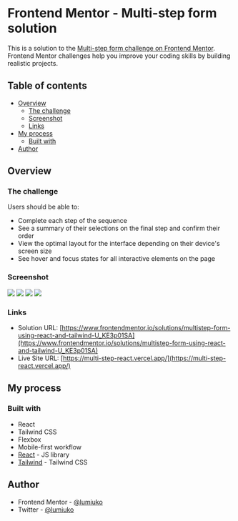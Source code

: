 # Frontend Mentor - Multi-step form solution

This is a solution to the [Multi-step form challenge on Frontend Mentor](https://www.frontendmentor.io/challenges/multistep-form-YVAnSdqQBJ). Frontend Mentor challenges help you improve your coding skills by building realistic projects.

## Table of contents

- [Overview](#overview)
  - [The challenge](#the-challenge)
  - [Screenshot](#screenshot)
  - [Links](#links)
- [My process](#my-process)
  - [Built with](#built-with)
- [Author](#author)

## Overview

### The challenge

Users should be able to:

- Complete each step of the sequence
- See a summary of their selections on the final step and confirm their order
- View the optimal layout for the interface depending on their device's screen size
- See hover and focus states for all interactive elements on the page

### Screenshot

![](https://i.imgur.com/bJFQ3NM.png)
![](https://i.imgur.com/WlzjdDD.png)
![](https://i.imgur.com/nGXamCw.png)
![](https://i.imgur.com/wGOm5Fl.png)

### Links

- Solution URL: [https://www.frontendmentor.io/solutions/multistep-form-using-react-and-tailwind-U_KE3p01SA](https://www.frontendmentor.io/solutions/multistep-form-using-react-and-tailwind-U_KE3p01SA)
- Live Site URL: [https://multi-step-react.vercel.app/](https://multi-step-react.vercel.app/)

## My process

### Built with

- React
- Tailwind CSS
- Flexbox
- Mobile-first workflow
- [React](https://reactjs.org/) - JS library
- [Tailwind](https://tailwindcss.com/) - Tailwind CSS

## Author

- Frontend Mentor - [@lumiuko](https://www.frontendmentor.io/profile/lumiuko)
- Twitter - [@lumiuko](https://www.twitter.com/lumiuko)
